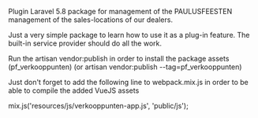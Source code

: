 Plugin Laravel 5.8 package for management of the PAULUSFEESTEN management of the sales-locations of our dealers.

Just a very simple package to learn how to use it as a plug-in feature.
The built-in service provider should do all the work.

Run the artisan vendor:publish in order to install the package assets (pf_verkooppunten)
(or artisan vendor:publish --tag=pf_verkooppunten)

Just don't forget to add the following line to webpack.mix.js in order to be able to compile the added VueJS assets

mix.js('resources/js/verkooppunten-app.js', 'public/js');
